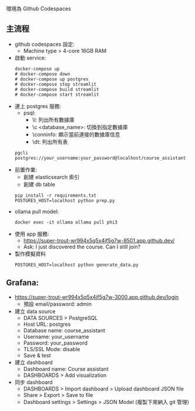 環境為 Github Codespaces

## 主流程
- github codespaces 設定:
    - Machine type > 4-core 16GB RAM
- 啟動 service:
    ```shell
    docker-compose up
    # docker-compose down
    # docker-compose up postgres
    # docker-compose stop streamlit
    # docker-compose build streamlit
    # docker-compose start streamlit
    ```
- 連上 postgres 服務:
    - psql:
        - \l: 列出所有數據庫
        - \c <database_name>: 切換到指定數據庫
        - \conninfo: 顯示當前連接的數據庫信息
        - \dt: 列出所有表
    ```shell
    pgcli postgres://your_username:your_password@localhost/course_assistant
    ```
- 前置作業:
    - 創建 elasticsearch 索引
    - 創建 db table
    ```shell
    pip install -r requirements.txt
    POSTGRES_HOST=localhost python prep.py
    ```
- ollama pull model:
    ```shell
    docker exec -it ollama ollama pull phi3
    ```
- 使用 app 服務:
    - https://super-trout-wr994x5q5x4jf5g7w-8501.app.github.dev/
    - Ask: I just discovered the course. Can I still join?
- 製作模擬資料
    ```shell
    POSTGRES_HOST=localhost python generate_data.py
    ```
## Grafana:
- https://super-trout-wr994x5q5x4jf5g7w-3000.app.github.dev/login
    - 預設 email/password: admin
- 建立 data source
    - DATA SOURCES > PostgreSQL
    - Host URL: postgres
    - Database name: course_assistant
    - Username: your_username
    - Password: your_password
    - TLS/SSL Mode: disable
    - Save & test
- 建立 dashboard
    - Dashboard name: Course assistant
    - DASHBOARDS > Add visualization
- 同步 dashboard
    - DASHBOARDS  > Import dashboard > Upload dashboard JSON file
    - Share > Export > Save to file
    - Dashboard settings > Settings > JSON Model (複製下來納入 git 管理)
